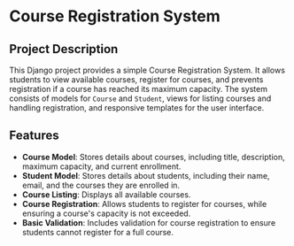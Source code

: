 # Course Registration System

## Project Description
This Django project provides a simple Course Registration System. It allows students to view available courses, register for courses, and prevents registration if a course has reached its maximum capacity. The system consists of models for `Course` and `Student`, views for listing courses and handling registration, and responsive templates for the user interface.

## Features
- **Course Model**: Stores details about courses, including title, description, maximum capacity, and current enrollment.
- **Student Model**: Stores details about students, including their name, email, and the courses they are enrolled in.
- **Course Listing**: Displays all available courses.
- **Course Registration**: Allows students to register for courses, while ensuring a course's capacity is not exceeded.
- **Basic Validation**: Includes validation for course registration to ensure students cannot register for a full course.

